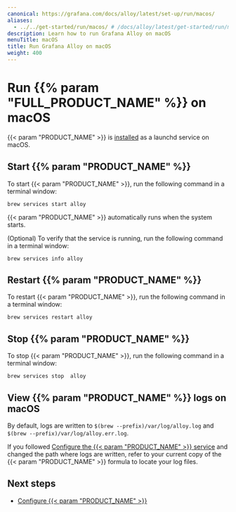 ```yaml
---
canonical: https://grafana.com/docs/alloy/latest/set-up/run/macos/
aliases:
  - ../../get-started/run/macos/ # /docs/alloy/latest/get-started/run/macos/
description: Learn how to run Grafana Alloy on macOS
menuTitle: macOS
title: Run Grafana Alloy on macOS
weight: 400
---
```


# Run {{% param "FULL_PRODUCT_NAME" %}} on macOS

{{< param "PRODUCT_NAME" >}} is [installed][InstallMacOS] as a launchd service on macOS.

## Start {{% param "PRODUCT_NAME" %}}

To start {{< param "PRODUCT_NAME" >}}, run the following command in a terminal window:

```shell
brew services start alloy
```

{{< param "PRODUCT_NAME" >}} automatically runs when the system starts.

(Optional) To verify that the service is running, run the following command in a terminal window:

```shell
brew services info alloy
```

## Restart {{% param "PRODUCT_NAME" %}}

To restart {{< param "PRODUCT_NAME" >}}, run the following command in a terminal window:

```shell
brew services restart alloy
```

## Stop {{% param "PRODUCT_NAME" %}}

To stop {{< param "PRODUCT_NAME" >}}, run the following command in a terminal window:

```shell
brew services stop  alloy
```

## View {{% param "PRODUCT_NAME" %}} logs on macOS

By default, logs are written to `$(brew --prefix)/var/log/alloy.log` and `$(brew --prefix)/var/log/alloy.err.log`.

If you followed [Configure the {{< param "PRODUCT_NAME" >}} service][ConfigureService] and changed the path where logs are written, refer to your current copy of the {{< param "PRODUCT_NAME" >}} formula to locate your log files.

## Next steps

- [Configure {{< param "PRODUCT_NAME" >}}][ConfigureMacOS]

[InstallMacOS]: ../../install/macos/
[ConfigureMacOS]: ../../../configure/macos/
[ConfigureService]: ../../../configure/macos/#configure-the-alloy-service
